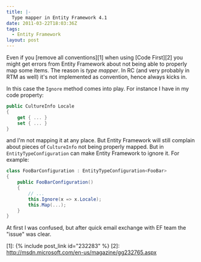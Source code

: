 ```yaml
---
title: |-
  Type mapper in Entity Framework 4.1
date: 2011-03-22T18:03:36Z
tags:
  - Entity Framework
layout: post
---
```

Even if you [remove all conventions][1] when using [Code First][2] you might get errors from Entity Framework about not being able to properly map some items. The reason is _type mapper_. In RC (and very probably in RTM as well) it's not implemented as convention, hence always kicks in.

In this case the `Ignore` method comes into play. For instance I have in my code property:

```csharp
public CultureInfo Locale
{
	get { ... }
	set { ... }
}
```

and I'm not mapping it at any place. But Entity Framework will still complain about pieces of `CultureInfo` not being properly mapped. But in `EntityTypeConfiguration` can make Entity Framework to ignore it. For example:

```csharp
class FooBarConfiguration : EntityTypeConfiguration<FooBar>
{
	public FooBarConfiguration()
	{
		// ...
		this.Ignore(x => x.Locale);
		this.Map(...);
	}
}
```

At first I was confused, but after quick email exchange with EF team the "issue" was clear.

[1]: {% include post_link id="232283" %}
[2]: http://msdn.microsoft.com/en-us/magazine/gg232765.aspx